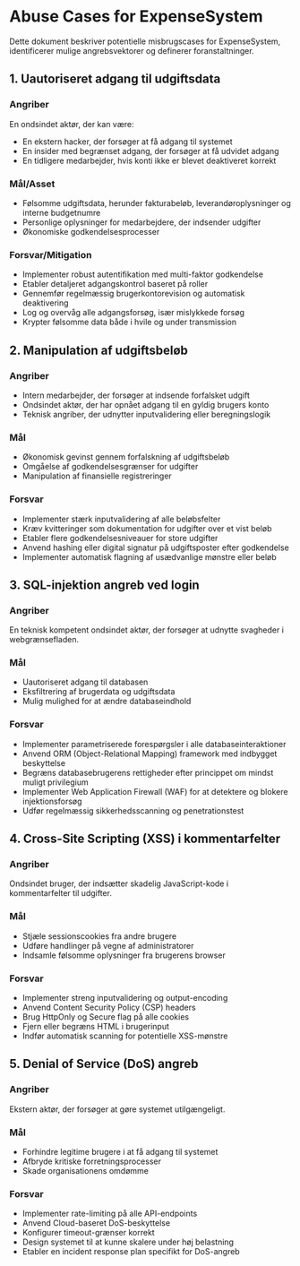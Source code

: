 # Abuse Cases for ExpenseSystem

Dette dokument beskriver potentielle misbrugscases for ExpenseSystem, identificerer mulige angrebsvektorer og definerer foranstaltninger.

## 1. Uautoriseret adgang til udgiftsdata

### Angriber
En ondsindet aktør, der kan være:
- En ekstern hacker, der forsøger at få adgang til systemet
- En insider med begrænset adgang, der forsøger at få udvidet adgang
- En tidligere medarbejder, hvis konti ikke er blevet deaktiveret korrekt

### Mål/Asset
- Følsomme udgiftsdata, herunder fakturabeløb, leverandøroplysninger og interne budgetnumre
- Personlige oplysninger for medarbejdere, der indsender udgifter
- Økonomiske godkendelsesprocesser

### Forsvar/Mitigation
- Implementer robust autentifikation med multi-faktor godkendelse
- Etabler detaljeret adgangskontrol baseret på roller
- Gennemfør regelmæssig brugerkontorevision og automatisk deaktivering
- Log og overvåg alle adgangsforsøg, især mislykkede forsøg
- Krypter følsomme data både i hvile og under transmission

## 2. Manipulation af udgiftsbeløb

### Angriber
- Intern medarbejder, der forsøger at indsende forfalsket udgift
- Ondsindet aktør, der har opnået adgang til en gyldig brugers konto
- Teknisk angriber, der udnytter inputvalidering eller beregningslogik

### Mål
- Økonomisk gevinst gennem forfalskning af udgiftsbeløb
- Omgåelse af godkendelsesgrænser for udgifter
- Manipulation af finansielle registreringer

### Forsvar
- Implementer stærk inputvalidering af alle beløbsfelter
- Kræv kvitteringer som dokumentation for udgifter over et vist beløb
- Etabler flere godkendelsesniveauer for store udgifter
- Anvend hashing eller digital signatur på udgiftsposter efter godkendelse
- Implementer automatisk flagning af usædvanlige mønstre eller beløb

## 3. SQL-injektion angreb ved login

### Angriber
En teknisk kompetent ondsindet aktør, der forsøger at udnytte svagheder i webgrænsefladen.

### Mål
- Uautoriseret adgang til databasen
- Eksfiltrering af brugerdata og udgiftsdata
- Mulig mulighed for at ændre databaseindhold

### Forsvar
- Implementer parametriserede forespørgsler i alle databaseinteraktioner
- Anvend ORM (Object-Relational Mapping) framework med indbygget beskyttelse
- Begræns databasebrugerens rettigheder efter princippet om mindst muligt privilegium
- Implementer Web Application Firewall (WAF) for at detektere og blokere injektionsforsøg
- Udfør regelmæssig sikkerhedsscanning og penetrationstest

## 4. Cross-Site Scripting (XSS) i kommentarfelter

### Angriber
Ondsindet bruger, der indsætter skadelig JavaScript-kode i kommentarfelter til udgifter.

### Mål
- Stjæle sessionscookies fra andre brugere
- Udføre handlinger på vegne af administratorer
- Indsamle følsomme oplysninger fra brugerens browser

### Forsvar
- Implementer streng inputvalidering og output-encoding
- Anvend Content Security Policy (CSP) headers
- Brug HttpOnly og Secure flag på alle cookies
- Fjern eller begræns HTML i brugerinput
- Indfør automatisk scanning for potentielle XSS-mønstre

## 5. Denial of Service (DoS) angreb

### Angriber
Ekstern aktør, der forsøger at gøre systemet utilgængeligt.

### Mål
- Forhindre legitime brugere i at få adgang til systemet
- Afbryde kritiske forretningsprocesser
- Skade organisationens omdømme

### Forsvar
- Implementer rate-limiting på alle API-endpoints
- Anvend Cloud-baseret DoS-beskyttelse
- Konfigurer timeout-grænser korrekt
- Design systemet til at kunne skalere under høj belastning
- Etabler en incident response plan specifikt for DoS-angreb